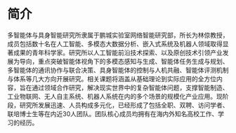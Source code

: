 ---
---

# 简介

多智能体与具身智能研究所隶属于鹏城实验室网络智能研究部，所长为林倞教授，成员包括数十名在人工智能、多模态大数据分析、嵌入式系统及机器人领域取得显著成果的青年科学家。研究所以人工智能前沿技术探索、以及原创技术引领产业发展为导向，重点突破智能体视角下的多模态感知与生成、智能体任务生成与规划、多智能体的通讯协作与联合决策、具身智能体的控制与人机共融、智能体评测机制与体系等几大方向开展研究。相关课题将涵盖从基础理论到实际应用的全方位内容，旨在通过领域合作研究，解决现实世界中的复杂智能体问题，支撑智能制造、工业物联网、无人自主系统、机器人系统在内的多个场景的规模化产业应用。现阶段，研究所发展迅速、人员构成多元化，已经形成了包括全职、双聘、访问学者、联培博士生等在内近30人团队。团队核心成员均拥有在海内外知名高校工作、学习的经历。
